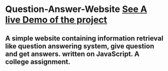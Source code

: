 # Question-Answer-Website [See A live Demo of the project](https://ahmed-roshdy-1.github.io/Question-Answer-Website/)
## A simple website containing information retrieval like question answering system, give question and get answers. written on JavaScript. A college assignment.
